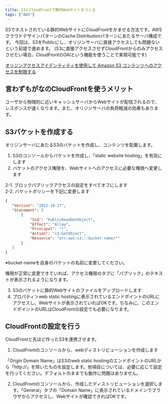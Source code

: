 ```yaml
---
title: S3とCloudFrontで静的Webサイトをつくる
tags: ["AWS"]
---
```


S3でホストされている静的WebサイトにCloudFrontをかませる方法です。AWSクラウドデザインパターンのCache Distributionパターンにあたるサーバ構成です。
今回は、S3をPublicにし、オリジンサーバに直接アクセスしても問題ないという前提で進めます。
(S3に直接アクセスさせずCloudFrontからのみアクセスさせたい場合、CloudFrontのOAIという機能を使うことで実現可能です)

<a href="https://docs.aws.amazon.com/ja_jp/AmazonCloudFront/latest/DeveloperGuide/private-content-restricting-access-to-s3.html" target="_blank">
オリジンアクセスアイデンティティを使用して Amazon S3 コンテンツへのアクセスを制限する</a>

## 言わずもがなのCloudFrontを使うメリット
ユーザから物理的に近いキャッシュサーバからWebサイトが配信されるので、レスポンスが速くなります。また、オリジンサーバの負荷軽減の効果もあります。

## S3バケットを作成する
オリジンサーバにあたるS3のバケットを作成し、コンテンツを配置します。

1. S3のコンソールからバケットを作成し、「static website hosting」を有効にします
2. バケットのアクセス権限を、Webサイトへのアクセスに必要な権限へ変更します

2-1. ブロックパブリックアクセスの設定をすべてオフにします  
2-2. バケットポリシーを下記に変更します

```json
{
   "Version": "2012-10-17",
   "Statement": [
       {
           "Sid": "PublicReadGetObject",
           "Effect": "Allow",
           "Principal": "*",
           "Action": "s3:GetObject",
           "Resource": "arn:aws:s3:::bucket-name/*"
       }
   ]
}
```
※bucket-nameを自身のバケットの名前に変更してください。

権限が正常に変更できていれば、アクセス権限のタブに「パブリック」のテキストが表示されるようになります。

3. S3のバケットに静的Webサイトのファイルをアップロードします
4. プロパティ＞web static hostingに表示されているエンドポイントのURLにアクセスし、Webサイトが表示されていればOKです。ちなみに、このエンドポイントのURLはCloudFrontの設定でも必要になります。

## CloudFrontの設定を行う
CloudFrontと先ほど作ったS3を連携させます。

1. CloudFrontのコンソールから、webディストリビューションを作成します

「Origin Domain Name」はS3のweb static hostingのエンドポイントのURLから「http:\//」を除いたものを設定します。他項目については、必要に応じて設定を行ってください。デフォルトのままでも動作に問題はありません。

2. CloudFrontのコンソールから、作成したディストリビューションを選択します。「General」タブの「Domain Name」に表示されているドメインでブラウザからアクセスし、Webサイトが確認できればOKです。
